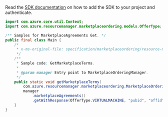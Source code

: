 Read the [SDK documentation](https://github.com/Azure/azure-sdk-for-java/blob/azure-resourcemanager-marketplaceordering_1.0.0-beta.2/sdk/marketplaceordering/azure-resourcemanager-marketplaceordering/README.md) on how to add the SDK to your project and authenticate.

```java
import com.azure.core.util.Context;
import com.azure.resourcemanager.marketplaceordering.models.OfferType;

/** Samples for MarketplaceAgreements Get. */
public final class Main {
    /*
     * x-ms-original-file: specification/marketplaceordering/resource-manager/Microsoft.MarketplaceOrdering/stable/2021-01-01/examples/GetMarketplaceTerms.json
     */
    /**
     * Sample code: GetMarketplaceTerms.
     *
     * @param manager Entry point to MarketplaceOrderingManager.
     */
    public static void getMarketplaceTerms(
        com.azure.resourcemanager.marketplaceordering.MarketplaceOrderingManager manager) {
        manager
            .marketplaceAgreements()
            .getWithResponse(OfferType.VIRTUALMACHINE, "pubid", "offid", "planid", Context.NONE);
    }
}
```
